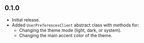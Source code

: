 ## 0.1.0

- Initial release.
- Added `UserPreferencesClient` abstract class with methods for:
  - Changing the theme mode (light, dark, or system).
  - Changing the main accent color of the theme.
